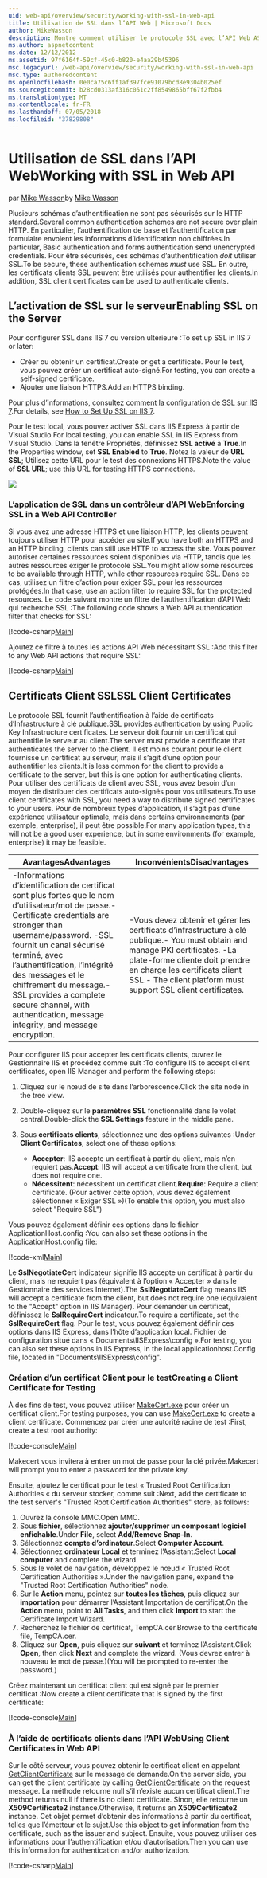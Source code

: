 ```yaml
---
uid: web-api/overview/security/working-with-ssl-in-web-api
title: Utilisation de SSL dans l’API Web | Microsoft Docs
author: MikeWasson
description: Montre comment utiliser le protocole SSL avec l’API Web ASP.NET, y compris à l’aide de certificats client SSL.
ms.author: aspnetcontent
ms.date: 12/12/2012
ms.assetid: 97f6164f-59cf-45c0-b820-e4aa29b45396
msc.legacyurl: /web-api/overview/security/working-with-ssl-in-web-api
msc.type: authoredcontent
ms.openlocfilehash: 0e0ca75c6ff1af397fce91079bcd8e9304b025ef
ms.sourcegitcommit: b28cd0313af316c051c2ff8549865bff67f2fbb4
ms.translationtype: MT
ms.contentlocale: fr-FR
ms.lasthandoff: 07/05/2018
ms.locfileid: "37829808"
---
```

<a name="working-with-ssl-in-web-api"></a><span data-ttu-id="890fb-103">Utilisation de SSL dans l’API Web</span><span class="sxs-lookup"><span data-stu-id="890fb-103">Working with SSL in Web API</span></span>
====================
<span data-ttu-id="890fb-104">par [Mike Wasson](https://github.com/MikeWasson)</span><span class="sxs-lookup"><span data-stu-id="890fb-104">by [Mike Wasson](https://github.com/MikeWasson)</span></span>

<span data-ttu-id="890fb-105">Plusieurs schémas d’authentification ne sont pas sécurisés sur le HTTP standard.</span><span class="sxs-lookup"><span data-stu-id="890fb-105">Several common authentication schemes are not secure over plain HTTP.</span></span> <span data-ttu-id="890fb-106">En particulier, l’authentification de base et l’authentification par formulaire envoient les informations d’identification non chiffrées.</span><span class="sxs-lookup"><span data-stu-id="890fb-106">In particular, Basic authentication and forms authentication send unencrypted credentials.</span></span> <span data-ttu-id="890fb-107">Pour être sécurisés, ces schémas d’authentification *doit* utiliser SSL.</span><span class="sxs-lookup"><span data-stu-id="890fb-107">To be secure, these authentication schemes *must* use SSL.</span></span> <span data-ttu-id="890fb-108">En outre, les certificats clients SSL peuvent être utilisés pour authentifier les clients.</span><span class="sxs-lookup"><span data-stu-id="890fb-108">In addition, SSL client certificates can be used to authenticate clients.</span></span>

## <a name="enabling-ssl-on-the-server"></a><span data-ttu-id="890fb-109">L’activation de SSL sur le serveur</span><span class="sxs-lookup"><span data-stu-id="890fb-109">Enabling SSL on the Server</span></span>

<span data-ttu-id="890fb-110">Pour configurer SSL dans IIS 7 ou version ultérieure :</span><span class="sxs-lookup"><span data-stu-id="890fb-110">To set up SSL in IIS 7 or later:</span></span>

- <span data-ttu-id="890fb-111">Créer ou obtenir un certificat.</span><span class="sxs-lookup"><span data-stu-id="890fb-111">Create or get a certificate.</span></span> <span data-ttu-id="890fb-112">Pour le test, vous pouvez créer un certificat auto-signé.</span><span class="sxs-lookup"><span data-stu-id="890fb-112">For testing, you can create a self-signed certificate.</span></span>
- <span data-ttu-id="890fb-113">Ajouter une liaison HTTPS.</span><span class="sxs-lookup"><span data-stu-id="890fb-113">Add an HTTPS binding.</span></span>

<span data-ttu-id="890fb-114">Pour plus d’informations, consultez [comment la configuration de SSL sur IIS 7](https://www.iis.net/learn/manage/configuring-security/how-to-set-up-ssl-on-iis).</span><span class="sxs-lookup"><span data-stu-id="890fb-114">For details, see [How to Set Up SSL on IIS 7](https://www.iis.net/learn/manage/configuring-security/how-to-set-up-ssl-on-iis).</span></span>

<span data-ttu-id="890fb-115">Pour le test local, vous pouvez activer SSL dans IIS Express à partir de Visual Studio.</span><span class="sxs-lookup"><span data-stu-id="890fb-115">For local testing, you can enable SSL in IIS Express from Visual Studio.</span></span> <span data-ttu-id="890fb-116">Dans la fenêtre Propriétés, définissez **SSL activé** à **True**.</span><span class="sxs-lookup"><span data-stu-id="890fb-116">In the Properties window, set **SSL Enabled** to **True**.</span></span> <span data-ttu-id="890fb-117">Notez la valeur de **URL SSL**; Utilisez cette URL pour le test des connexions HTTPS.</span><span class="sxs-lookup"><span data-stu-id="890fb-117">Note the value of **SSL URL**; use this URL for testing HTTPS connections.</span></span>

![](working-with-ssl-in-web-api/_static/image1.png)

### <a name="enforcing-ssl-in-a-web-api-controller"></a><span data-ttu-id="890fb-118">L’application de SSL dans un contrôleur d’API Web</span><span class="sxs-lookup"><span data-stu-id="890fb-118">Enforcing SSL in a Web API Controller</span></span>

<span data-ttu-id="890fb-119">Si vous avez une adresse HTTPS et une liaison HTTP, les clients peuvent toujours utiliser HTTP pour accéder au site.</span><span class="sxs-lookup"><span data-stu-id="890fb-119">If you have both an HTTPS and an HTTP binding, clients can still use HTTP to access the site.</span></span> <span data-ttu-id="890fb-120">Vous pouvez autoriser certaines ressources soient disponibles via HTTP, tandis que les autres ressources exiger le protocole SSL.</span><span class="sxs-lookup"><span data-stu-id="890fb-120">You might allow some resources to be available through HTTP, while other resources require SSL.</span></span> <span data-ttu-id="890fb-121">Dans ce cas, utilisez un filtre d’action pour exiger SSL pour les ressources protégées.</span><span class="sxs-lookup"><span data-stu-id="890fb-121">In that case, use an action filter to require SSL for the protected resources.</span></span> <span data-ttu-id="890fb-122">Le code suivant montre un filtre de l’authentification d’API Web qui recherche SSL :</span><span class="sxs-lookup"><span data-stu-id="890fb-122">The following code shows a Web API authentication filter that checks for SSL:</span></span>

[!code-csharp[Main](working-with-ssl-in-web-api/samples/sample1.cs)]

<span data-ttu-id="890fb-123">Ajoutez ce filtre à toutes les actions API Web nécessitant SSL :</span><span class="sxs-lookup"><span data-stu-id="890fb-123">Add this filter to any Web API actions that require SSL:</span></span>

[!code-csharp[Main](working-with-ssl-in-web-api/samples/sample2.cs)]

## <a name="ssl-client-certificates"></a><span data-ttu-id="890fb-124">Certificats Client SSL</span><span class="sxs-lookup"><span data-stu-id="890fb-124">SSL Client Certificates</span></span>

<span data-ttu-id="890fb-125">Le protocole SSL fournit l’authentification à l’aide de certificats d’Infrastructure à clé publique.</span><span class="sxs-lookup"><span data-stu-id="890fb-125">SSL provides authentication by using Public Key Infrastructure certificates.</span></span> <span data-ttu-id="890fb-126">Le serveur doit fournir un certificat qui authentifie le serveur au client.</span><span class="sxs-lookup"><span data-stu-id="890fb-126">The server must provide a certificate that authenticates the server to the client.</span></span> <span data-ttu-id="890fb-127">Il est moins courant pour le client fournisse un certificat au serveur, mais il s’agit d’une option pour authentifier les clients.</span><span class="sxs-lookup"><span data-stu-id="890fb-127">It is less common for the client to provide a certificate to the server, but this is one option for authenticating clients.</span></span> <span data-ttu-id="890fb-128">Pour utiliser des certificats de client avec SSL, vous avez besoin d’un moyen de distribuer des certificats auto-signés pour vos utilisateurs.</span><span class="sxs-lookup"><span data-stu-id="890fb-128">To use client certificates with SSL, you need a way to distribute signed certificates to your users.</span></span> <span data-ttu-id="890fb-129">Pour de nombreux types d’application, il s’agit pas d’une expérience utilisateur optimale, mais dans certains environnements (par exemple, enterprise), il peut être possible.</span><span class="sxs-lookup"><span data-stu-id="890fb-129">For many application types, this will not be a good user experience, but in some environments (for example, enterprise) it may be feasible.</span></span>

| <span data-ttu-id="890fb-130">Avantages</span><span class="sxs-lookup"><span data-stu-id="890fb-130">Advantages</span></span> | <span data-ttu-id="890fb-131">Inconvénients</span><span class="sxs-lookup"><span data-stu-id="890fb-131">Disadvantages</span></span> |
| --- | --- |
| <span data-ttu-id="890fb-132">-Informations d’identification de certificat sont plus fortes que le nom d’utilisateur/mot de passe.</span><span class="sxs-lookup"><span data-stu-id="890fb-132">- Certificate credentials are stronger than username/password.</span></span> <span data-ttu-id="890fb-133">-SSL fournit un canal sécurisé terminé, avec l’authentification, l’intégrité des messages et le chiffrement du message.</span><span class="sxs-lookup"><span data-stu-id="890fb-133">- SSL provides a complete secure channel, with authentication, message integrity, and message encryption.</span></span> | <span data-ttu-id="890fb-134">-Vous devez obtenir et gérer les certificats d’infrastructure à clé publique.</span><span class="sxs-lookup"><span data-stu-id="890fb-134">- You must obtain and manage PKI certificates.</span></span> <span data-ttu-id="890fb-135">-La plate-forme cliente doit prendre en charge les certificats client SSL.</span><span class="sxs-lookup"><span data-stu-id="890fb-135">- The client platform must support SSL client certificates.</span></span> |

<span data-ttu-id="890fb-136">Pour configurer IIS pour accepter les certificats clients, ouvrez le Gestionnaire IIS et procédez comme suit :</span><span class="sxs-lookup"><span data-stu-id="890fb-136">To configure IIS to accept client certificates, open IIS Manager and perform the following steps:</span></span>

1. <span data-ttu-id="890fb-137">Cliquez sur le nœud de site dans l’arborescence.</span><span class="sxs-lookup"><span data-stu-id="890fb-137">Click the site node in the tree view.</span></span>
2. <span data-ttu-id="890fb-138">Double-cliquez sur le **paramètres SSL** fonctionnalité dans le volet central.</span><span class="sxs-lookup"><span data-stu-id="890fb-138">Double-click the **SSL Settings** feature in the middle pane.</span></span>
3. <span data-ttu-id="890fb-139">Sous **certificats clients**, sélectionnez une des options suivantes :</span><span class="sxs-lookup"><span data-stu-id="890fb-139">Under **Client Certificates**, select one of these options:</span></span> 

    - <span data-ttu-id="890fb-140">**Accepter**: IIS accepte un certificat à partir du client, mais n’en requiert pas.</span><span class="sxs-lookup"><span data-stu-id="890fb-140">**Accept**: IIS will accept a certificate from the client, but does not require one.</span></span>
    - <span data-ttu-id="890fb-141">**Nécessitent**: nécessitent un certificat client.</span><span class="sxs-lookup"><span data-stu-id="890fb-141">**Require**: Require a client certificate.</span></span> <span data-ttu-id="890fb-142">(Pour activer cette option, vous devez également sélectionner « Exiger SSL »)</span><span class="sxs-lookup"><span data-stu-id="890fb-142">(To enable this option, you must also select "Require SSL")</span></span>

<span data-ttu-id="890fb-143">Vous pouvez également définir ces options dans le fichier ApplicationHost.config :</span><span class="sxs-lookup"><span data-stu-id="890fb-143">You can also set these options in the ApplicationHost.config file:</span></span>

[!code-xml[Main](working-with-ssl-in-web-api/samples/sample3.xml)]

<span data-ttu-id="890fb-144">Le **SslNegotiateCert** indicateur signifie IIS accepte un certificat à partir du client, mais ne requiert pas (équivalent à l’option « Accepter » dans le Gestionnaire des services Internet).</span><span class="sxs-lookup"><span data-stu-id="890fb-144">The **SslNegotiateCert** flag means IIS will accept a certificate from the client, but does not require one (equivalent to the "Accept" option in IIS Manager).</span></span> <span data-ttu-id="890fb-145">Pour demander un certificat, définissez le **SslRequireCert** indicateur.</span><span class="sxs-lookup"><span data-stu-id="890fb-145">To require a certificate, set the **SslRequireCert** flag.</span></span> <span data-ttu-id="890fb-146">Pour le test, vous pouvez également définir ces options dans IIS Express, dans l’hôte d’application local. Fichier de configuration situé dans « Documents\IISExpress\config ».</span><span class="sxs-lookup"><span data-stu-id="890fb-146">For testing, you can also set these options in IIS Express, in the local applicationhost.Config file, located in "Documents\IISExpress\config".</span></span>

### <a name="creating-a-client-certificate-for-testing"></a><span data-ttu-id="890fb-147">Création d’un certificat Client pour le test</span><span class="sxs-lookup"><span data-stu-id="890fb-147">Creating a Client Certificate for Testing</span></span>

<span data-ttu-id="890fb-148">À des fins de test, vous pouvez utiliser [MakeCert.exe](https://msdn.microsoft.com/library/bfsktky3.aspx) pour créer un certificat client.</span><span class="sxs-lookup"><span data-stu-id="890fb-148">For testing purposes, you can use [MakeCert.exe](https://msdn.microsoft.com/library/bfsktky3.aspx) to create a client certificate.</span></span> <span data-ttu-id="890fb-149">Commencez par créer une autorité racine de test :</span><span class="sxs-lookup"><span data-stu-id="890fb-149">First, create a test root authority:</span></span>

[!code-console[Main](working-with-ssl-in-web-api/samples/sample4.cmd)]

<span data-ttu-id="890fb-150">Makecert vous invitera à entrer un mot de passe pour la clé privée.</span><span class="sxs-lookup"><span data-stu-id="890fb-150">Makecert will prompt you to enter a password for the private key.</span></span>

<span data-ttu-id="890fb-151">Ensuite, ajoutez le certificat pour le test « Trusted Root Certification Authorities « du serveur stocker, comme suit :</span><span class="sxs-lookup"><span data-stu-id="890fb-151">Next, add the certificate to the test server's "Trusted Root Certification Authorities" store, as follows:</span></span>

1. <span data-ttu-id="890fb-152">Ouvrez la console MMC.</span><span class="sxs-lookup"><span data-stu-id="890fb-152">Open MMC.</span></span>
2. <span data-ttu-id="890fb-153">Sous **fichier**, sélectionnez **ajouter/supprimer un composant logiciel enfichable**.</span><span class="sxs-lookup"><span data-stu-id="890fb-153">Under **File**, select **Add/Remove Snap-In**.</span></span>
3. <span data-ttu-id="890fb-154">Sélectionnez **compte d’ordinateur**.</span><span class="sxs-lookup"><span data-stu-id="890fb-154">Select **Computer Account**.</span></span>
4. <span data-ttu-id="890fb-155">Sélectionnez **ordinateur Local** et terminez l’Assistant.</span><span class="sxs-lookup"><span data-stu-id="890fb-155">Select **Local computer** and complete the wizard.</span></span>
5. <span data-ttu-id="890fb-156">Sous le volet de navigation, développez le nœud « Trusted Root Certification Authorities ».</span><span class="sxs-lookup"><span data-stu-id="890fb-156">Under the navigation pane, expand the "Trusted Root Certification Authorities" node.</span></span>
6. <span data-ttu-id="890fb-157">Sur le **Action** menu, pointez sur **toutes les tâches**, puis cliquez sur **importation** pour démarrer l’Assistant Importation de certificat.</span><span class="sxs-lookup"><span data-stu-id="890fb-157">On the **Action** menu, point to **All Tasks**, and then click **Import** to start the Certificate Import Wizard.</span></span>
7. <span data-ttu-id="890fb-158">Recherchez le fichier de certificat, TempCA.cer.</span><span class="sxs-lookup"><span data-stu-id="890fb-158">Browse to the certificate file, TempCA.cer.</span></span>
8. <span data-ttu-id="890fb-159">Cliquez sur **Open**, puis cliquez sur **suivant** et terminez l’Assistant.</span><span class="sxs-lookup"><span data-stu-id="890fb-159">Click **Open**, then click **Next** and complete the wizard.</span></span> <span data-ttu-id="890fb-160">(Vous devrez entrer à nouveau le mot de passe.)</span><span class="sxs-lookup"><span data-stu-id="890fb-160">(You will be prompted to re-enter the password.)</span></span>

<span data-ttu-id="890fb-161">Créez maintenant un certificat client qui est signé par le premier certificat :</span><span class="sxs-lookup"><span data-stu-id="890fb-161">Now create a client certificate that is signed by the first certificate:</span></span>

[!code-console[Main](working-with-ssl-in-web-api/samples/sample5.cmd)]

### <a name="using-client-certificates-in-web-api"></a><span data-ttu-id="890fb-162">À l’aide de certificats clients dans l’API Web</span><span class="sxs-lookup"><span data-stu-id="890fb-162">Using Client Certificates in Web API</span></span>

<span data-ttu-id="890fb-163">Sur le côté serveur, vous pouvez obtenir le certificat client en appelant [GetClientCertificate](https://msdn.microsoft.com/library/system.net.http.httprequestmessageextensions.getclientcertificate.aspx) sur le message de demande.</span><span class="sxs-lookup"><span data-stu-id="890fb-163">On the server side, you can get the client certificate by calling [GetClientCertificate](https://msdn.microsoft.com/library/system.net.http.httprequestmessageextensions.getclientcertificate.aspx) on the request message.</span></span> <span data-ttu-id="890fb-164">La méthode retourne null s’il n’existe aucun certificat client.</span><span class="sxs-lookup"><span data-stu-id="890fb-164">The method returns null if there is no client certificate.</span></span> <span data-ttu-id="890fb-165">Sinon, elle retourne un **X509Certificate2** instance.</span><span class="sxs-lookup"><span data-stu-id="890fb-165">Otherwise, it returns an **X509Certificate2** instance.</span></span> <span data-ttu-id="890fb-166">Cet objet permet d’obtenir des informations à partir du certificat, telles que l’émetteur et le sujet.</span><span class="sxs-lookup"><span data-stu-id="890fb-166">Use this object to get information from the certificate, such as the issuer and subject.</span></span> <span data-ttu-id="890fb-167">Ensuite, vous pouvez utiliser ces informations pour l’authentification et/ou d’autorisation.</span><span class="sxs-lookup"><span data-stu-id="890fb-167">Then you can use this information for authentication and/or authorization.</span></span>

[!code-csharp[Main](working-with-ssl-in-web-api/samples/sample6.cs)]
